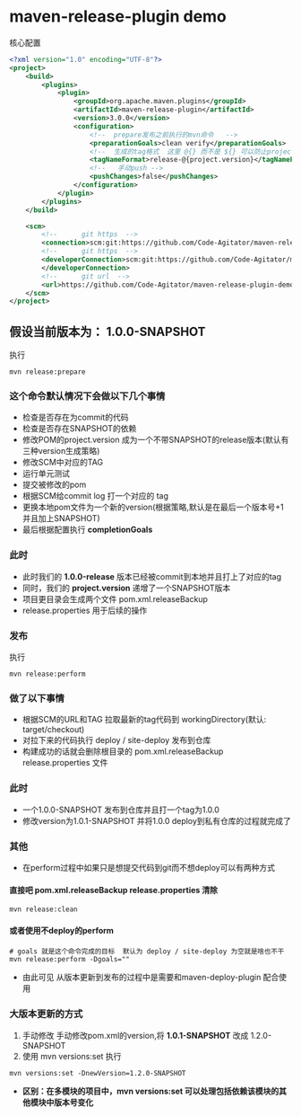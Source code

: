 # maven-release-plugin demo

核心配置

```xml
<?xml version="1.0" encoding="UTF-8"?>
<project>
    <build>
        <plugins>
            <plugin>
                <groupId>org.apache.maven.plugins</groupId>
                <artifactId>maven-release-plugin</artifactId>
                <version>3.0.0</version>
                <configuration>
                    <!--  prepare发布之前执行的mvn命令   -->
                    <preparationGoals>clean verify</preparationGoals>
                    <!--  生成的tag格式  这里 @{} 而不是 ${} 可以防止project.version被其他方式覆盖 -->
                    <tagNameFormat>release-@{project.version}</tagNameFormat>
                    <!--   手动push -->
                    <pushChanges>false</pushChanges>
                </configuration>
            </plugin>
        </plugins>
    </build>

    <scm>
        <!--      git https  -->
        <connection>scm:git:https://github.com/Code-Agitator/maven-release-plugin-demo.git</connection>
        <!--      git https  -->
        <developerConnection>scm:git:https://github.com/Code-Agitator/maven-release-plugin-demo.git
        </developerConnection>
        <!--      git url  -->
        <url>https://github.com/Code-Agitator/maven-release-plugin-demo</url>
    </scm>
</project>
```

## 假设当前版本为： **1.0.0-SNAPSHOT**
执行
```shell
mvn release:prepare
```
### 这个命令默认情况下会做以下几个事情
* 检查是否存在为commit的代码
* 检查是否存在SNAPSHOT的依赖
* 修改POM的project.version 成为一个不带SNAPSHOT的release版本(默认有三种version生成策略)
* 修改SCM中对应的TAG
* 运行单元测试
* 提交被修改的pom
* 根据SCM给commit log 打一个对应的 tag
* 更换本地pom文件为一个新的version(根据策略,默认是在最后一个版本号+1 并且加上SNAPSHOT)
* 最后根据配置执行 **completionGoals**
###  此时
* 此时我们的 **1.0.0-release** 版本已经被commit到本地并且打上了对应的tag
* 同时，我们的 **project.version** 递增了一个SNAPSHOT版本
* 项目更目录会生成两个文件 pom.xml.releaseBackup  
* release.properties 用于后续的操作

### 发布
执行
```shell
mvn release:perform
```

### 做了以下事情
* 根据SCM的URL和TAG 拉取最新的tag代码到 workingDirectory(默认: target/checkout)
* 对拉下来的代码执行 deploy / site-deploy 发布到仓库
* 构建成功的话就会删除根目录的 pom.xml.releaseBackup release.properties 文件

### 此时
* 一个1.0.0-SNAPSHOT 发布到仓库并且打一个tag为1.0.0
* 修改version为1.0.1-SNAPSHOT 并将1.0.0 deploy到私有仓库的过程就完成了

### 其他
* 在perform过程中如果只是想提交代码到git而不想deploy可以有两种方式
#### 直接吧 pom.xml.releaseBackup release.properties 清除
```shell
mvn release:clean
```
#### 或者使用不deploy的perform
```shell
# goals 就是这个命令完成的目标  默认为 deploy / site-deploy 为空就是啥也不干
mvn release:perform -Dgoals=""
```
* 由此可见 从版本更新到发布的过程中是需要和maven-deploy-plugin 配合使用

### 大版本更新的方式
1. 手动修改
手动修改pom.xml的version,将 **1.0.1-SNAPSHOT** 改成 1.2.0-SNAPSHOT 
2. 使用 mvn versions:set
执行
```shell
mvn versions:set -DnewVersion=1.2.0-SNAPSHOT 
```
* **区别：在多模块的项目中，mvn versions:set 可以处理包括依赖该模块的其他模块中版本号变化**


